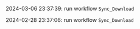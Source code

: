 2024-03-06 23:37:39: run workflow `Sync_Download` 

2024-02-28 23:37:06: run workflow `Sync_Download` 


